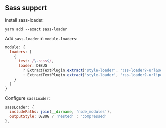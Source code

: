 ## Sass support

Install sass-loader:

```
yarn add --exact sass-loader
```

Add `sass-loader` in `module.loaders`:

```js
module: {
  loaders: [
    {
      test: /\.scss$/,
      loader: DEBUG
        ? ExtractTextPlugin.extract('style-loader', 'css-loader?-url&sourceMap&importLoaders=1!postcss-loader?sourceMap=inline!sass-loader?sourceMap')
        : ExtractTextPlugin.extract('style-loader', 'css-loader?-url!postcss-loader!sass-loader')
    }
  ]
}
```

Configure `sassLoader`:

```js
sassLoader: {
  includePaths: join(__dirname, 'node_modules'),
  outputStyle: DEBUG ? 'nested' : 'compressed'
},
